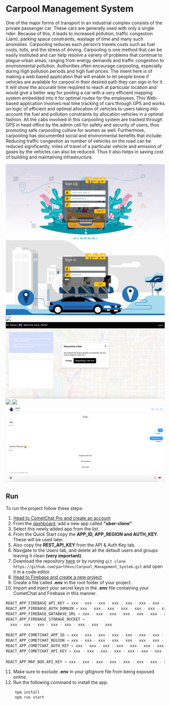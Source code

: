 # Carpool Management System

One of the major forms of transport in an industrial complex consists of the private passenger car. These cars are generally used with only a single rider. Because of this, it leads to increased pollution, traffic congestion (Jam), parking space constraints, wastage of time and many such anomalies. Carpooling reduces each person’s travels costs such as fuel costs, tolls, and the stress of driving. Carpooling is one method that can be easily instituted and can help resolve a variety of problems that continue to plague urban areas, ranging from energy demands and traffic congestion to environmental pollution. Authorities often encourage carpooling, especially during high pollution periods and high fuel prices. The intent here is of making a web based application that will enable to let people know if vehicles are available for carpool in their desired path they can sign in for it. It will show the accurate time required to reach at particular location and would give a better way for pooling a car with a very efficient mapping system embedded into it for optimal routes for the employees. This Web-based application involves real time tracking of cars through GPS and works on logic of efficient and optimal allocation of vehicles to users taking into account the fuel and pollution constraints by allocation vehicles in a optimal fashion. All the cabs involved in this carpooling system are tracked through GPS in head office by the admin cell for safety and security of users, thus promoting safe carpooling culture for women as well.
Furthermore, carpooling has documented social and environmental benefits that include: Reducing traffic congestion as number of vehicles on the road can be reduced significantly, miles of travel of a particular vehicle and emission of gases by the vehicles can also be reduced. Thus it also helps in saving cost of building and maintaining infrastructure. 

![](./screenshots/carpool2.png)
![](./screenshots/carpool.png)
![](./screenshots/screenshot2.png)
![](./screenshots/screenshot3.png)
![](./screenshots/screenshot4.png)
![](./screenshots/screenshot5.png)
![](./screenshots/screenshot6.png)

## Run

To run the project follow these steps:

1. [Head to CometChat Pro and create an account](https://app.cometchat.com/signup)
2. From the [dashboard](https://app.cometchat.com/apps), add a new app called **"uber-clone"**
3. Select this newly added app from the list.
4. From the Quick Start copy the **APP_ID, APP_REGION and AUTH_KEY**. These will be used later.
5. Also copy the **REST_API_KEY** from the API & Auth Key tab.
6. Navigate to the Users tab, and delete all the default users and groups leaving it clean **(very important)**.
7. Download the repository [here](https://github.com/parthkvv/Carpool_Management_System/archive/refs/heads/master.zip) or by running `git clone https://github.com/parthkvv/Carpool_Management_System.git` and open it in a code editor.
8. [Head to Firebase and create a new project](https://console.firebase.google.com)
9. Create a file called **.env** in the root folder of your project.
10. Import and inject your secret keys in the **.env** file containing your CometChat and Firebase in this manner.

```js
REACT_APP_FIREBASE_API_KEY = xxx - xxx - xxx - xxx - xxx - xxx - xxx - xxx
REACT_APP_FIREBASE_AUTH_DOMAIN = xxx - xxx - xxx - xxx - xxx - xxx - xxx - xxx
REACT_APP_FIREBASE_DATABASE_URL = xxx - xxx - xxx - xxx - xxx - xxx - xxx - xxx
REACT_APP_FIREBASE_STORAGE_BUCKET =
  xxx - xxx - xxx - xxx - xxx - xxx - xxx - xxx

REACT_APP_COMETCHAT_APP_ID = xxx - xxx - xxx - xxx - xxx - xxx - xxx - xxx
REACT_APP_COMETCHAT_REGION = xxx - xxx - xxx - xxx - xxx - xxx - xxx - xxx
REACT_APP_COMETCHAT_AUTH_KEY = xxx - xxx - xxx - xxx - xxx - xxx - xxx - xxx
REACT_APP_COMETCHAT_API_KEY = xxx - xxx - xxx - xxx - xxx - xxx - xxx - xxx

REACT_APP_MAP_BOX_API_KEY = xxx - xxx - xxx - xxx - xxx - xxx - xxx - xxx
```

11. Make sure to exclude **.env** in your gitIgnore file from being exposed online.
12. Run the following command to install the app.

```sh
    npm install
    npm run start
```
